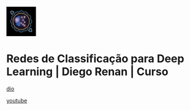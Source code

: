 ![alt text](image.png)

# Redes de Classificação para Deep Learning | Diego Renan | Curso

[dio](https://web.dio.me/course/redes-de-classificacao-para-dl/learning/2c1281ca-3f24-443e-8e02-00299c3e224d)

[youtube](https://www.youtube.com/playlist?list=PLUFkgDlXfnjsV_bO4WmhfpAtP-nsYFFGX)
